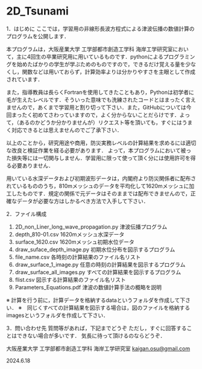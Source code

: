 # 2D_Tsunami

1．はじめに
ここでは，学習用の非線形長波方程式による津波伝播の数値計算のプログラムを公開します．

本プログラムは，大阪産業大学 工学部都市創造工学科 海岸工学研究室において，主に4回生の卒業研究用に用いているものです．pythonによるプログラミングを始めたばかりの学生が学ぶためのものですので，できるだけ覚える量を少なくし，関数などは用いておらず，計算効率よりは分かりやすさを主眼として作成されています．

また，指導教員は長らくFortranを使用してきたこともあり，Pythonは初学者に毛が生えたレベルです．そういった意味でも洗練されたコードとはまったく言えませんので，あくまで学習用と割り切って下さい．また，GitHubについては今回まったく初めてさわっていますので，よく分からないことだらけです．よって，（あるのかどうか分かりませんが）リクエスト等を頂いても，すぐにはうまく対応できるとは思えませんのでご了承下さい．

以上のことから，研究用途や商用，防災実務レベルの計算結果を求めるには適切な改良と検証作業を経る必要があります．
よって，本プログラムにおいて被った損失等には一切関与しません．学習用に限って使って頂く分には使用許可を得る必要ありません．

用いている水深データおよび初期波形データは，内閣府より防災関係者に配布されているもののうち，810mメッシュのデータを平均化して1620mメッシュに加工したものです．規定の関係で元データはそのままでは配布できませんので，正確なデータが必要な方はしかるべき方法で入手して下さい．

2．ファイル構成
1) 2D_non_Liner_long_wave_propagation.py	津波伝播プログラム
2) depth_810-01.csv				      1620mメッシュ水深データ
3) surface_1620.csv				      1620mメッシュ初期水位データ
4) draw_suface_depth_image.py		初期水位分布を図示するプログラム
5) file_name.csv				        各時刻の計算結果のファイル名リスト
6) draw_surface_1_image.py			任意の時刻の計算結果を図示するプログラム
7) draw_surface_all_images.py		すべての計算結果を図示するプログラム
8) flist.csv					          図示する計算結果のファイル名リスト
9) Parameters_Equations.pdf			津波の数値計算手法の概略を説明

※ 計算を行う前に，計算データを格納するdataというフォルダを作成して下さい．
※　同じくすべての計算結果を図示する場合は，図のファイルを格納するimagesというフォルダを作成して下さい．

3．問い合わせ先
質問等があれば，下記までどうぞ
ただし，すぐに回答することはできない場合が多いです．
気長に待って頂けるのならどうぞ．

大阪産業大学
工学部都市創造工学科
海岸工学研究室
kaigan.osu@gmail.com

2024.6.18
